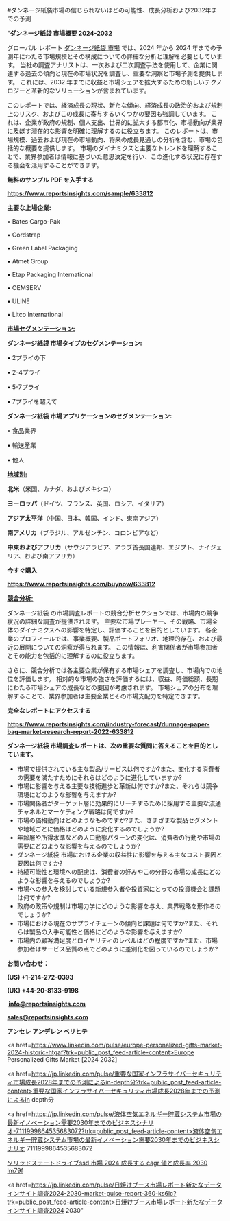 #ダンネージ紙袋市場の信じられないほどの可能性、成長分析および2032年までの予測

"<strong>ダンネージ紙袋 市場概要 2024-2032</strong>

グローバル レポート <a href=https://www.reportsinsights.com/sample/633812>ダンネージ紙袋 市場</a> では、2024 年から 2024 年までの予測年にわたる市場規模とその構成についての詳細な分析と理解を必要としています。 当社の調査アナリストは、一次および二次調査手法を使用して、企業に関連する過去の傾向と現在の市場状況を調査し、重要な洞察と市場予測を提供します。 これには、2032 年までに収益と市場シェアを拡大​​するための新しいテクノロジーと革新的なソリューションが含まれています。

このレポートでは、経済成長の現状、新たな傾向、経済成長の政治的および規制上のリスク、およびこの成長に寄与するいくつかの要因も強調しています。 これは、企業が政府の規制、個人支出、世界的に拡大する都市化、市場動向が業界に及ぼす潜在的な影響を明確に理解するのに役立ちます。 このレポートは、市場規模、過去および現在の市場動向、将来の成長見通しの分析を含む、市場の包括的な概要を提供します。 市場のダイナミクスと主要なトレンドを理解することで、業界参加者は情報に基づいた意思決定を行い、この進化する状況に存在する機会を活用することができます。

<strong><b>無料のサンプル PDF を入手する</b></strong>

<a href=https://www.reportsinsights.com/sample/633812><strong><u>https://www.reportsinsights.com/sample/633812</u></strong></a>

<strong>主要な上場企業:</strong>

• Bates Cargo-Pak

• Cordstrap

• Green Label Packaging

• Atmet Group

• Etap Packaging International

• OEMSERV

• ULINE

• Litco International

<strong><u>市場セグメンテーション</u></strong><strong><u>:</u></strong>

<strong>ダンネージ紙袋 市場タイプのセグメンテーション:</strong>

• 2プライの下

• 2-4プライ

• 5-7プライ

• 7プライを超えて

<strong>ダンネージ紙袋 市場アプリケーションのセグメンテーション:</strong>

• 食品業界

• 輸送産業

• 他人

<strong><u>地域別</u></strong><strong><u>:</u></strong>

<strong>北米</strong>（米国、カナダ、およびメキシコ）

<strong>ヨーロッパ</strong>（ドイツ、フランス、英国、ロシア、イタリア）

<strong>アジア太平洋</strong>（中国、日本、韓国、インド、東南アジア）

<strong>南アメリカ</strong>（ブラジル、アルゼンチン、コロンビアなど）

<strong>中東およびアフリカ</strong>（サウジアラビア、アラブ首長国連邦、エジプト、ナイジェリア、および南アフリカ）

<strong>今すぐ購入</strong>

<a href=https://www.reportsinsights.com/buynow/633812><strong><u>https://www.reportsinsights.com/buynow/633812</u></strong></a>

<strong><u>競合分析:</u></strong>

ダンネージ紙袋 の市場調査レポートの競合分析セクションでは、市場内の競争状況の詳細な調査が提供されます。 主要な市場プレーヤー、その戦略、市場全体のダイナミクスへの影響を特定し、評価することを目的としています。 各企業のプロフィールでは、事業概要、製品ポートフォリオ、地理的存在、および最近の展開についての洞察が得られます。 この情報は、利害関係者が市場参加者とその能力を包括的に理解するのに役立ちます。

さらに、競合分析では各主要企業が保有する市場シェアを調査し、市場内での地位を評価します。 相対的な市場の強さを評価するには、収益、時価総額、長期にわたる市場シェアの成長などの要因が考慮されます。 市場シェアの分布を理解することで、業界参加者は主要企業とその市場支配力を特定できます。

<strong>完全なレポートにアクセスする</strong>

<a href=https://www.reportsinsights.com/industry-forecast/dunnage-paper-bag-market-research-report-2022-633812><strong><u><b>https://www.reportsinsights.com/industry-forecast/dunnage-paper-bag-market-research-report-2022-633812</b></u></strong></a>

<strong><b>ダンネージ紙袋 市場調査レポートは、次の重要な質問に答えることを目的としています。</b></strong>
<ul>
  <li>市場で提供されている主な製品/サービスは何ですか?また、変化する消費者の需要を満たすためにそれらはどのように進化していますか?</li>
  <li>市場に影響を与える主要な技術進歩と革新は何ですか?また、それらは競争環境にどのような影響を与えますか?</li>
  <li>市場関係者がターゲット層に効果的にリーチするために採用する主要な流通チャネルとマーケティング戦略は何ですか?</li>
  <li>市場の価格動向はどのようなものですか?また、さまざまな製品セグメントや地域ごとに価格はどのように変化するのでしょうか?</li>
  <li>年齢層や所得水準などの人口動態パターンの変化は、消費者の行動や市場の需要にどのような影響を与えるのでしょうか?</li>
  <li>ダンネージ紙袋 市場における企業の収益性に影響を与える主なコスト要因と要因は何ですか?</li>
  <li>持続可能性と環境への配慮は、消費者の好みやこの分野の市場の成長にどのような影響を与えるのでしょうか?</li>
  <li>市場への参入を検討している新規参入者や投資家にとっての投資機会と課題は何ですか?</li>
  <li>政府の政策や規制は市場力学にどのような影響を与え、業界戦略を形作るのでしょうか?</li>
  <li>市場における現在のサプライチェーンの傾向と課題は何ですか?また、それらは製品の入手可能性と価格にどのような影響を与えますか?</li>
  <li>市場内の顧客満足度とロイヤリティのレベルはどの程度ですか?また、市場参加者はサービス品質の点でどのように差別化を図っているのでしょうか?</li>
</ul>
<strong>お問い合わせ：</strong>

<strong>(US) +1-214-272-0393</strong>

<strong>(UK) +44-20-8133-9198</strong>

<strong> </strong><a href=info@reportsinsights.com><strong><u>info@reportsinsights.com</u></strong></a>

<a href=sales@reportsinsights.com><strong><u>sales@reportsinsights.com</u></strong></a>

<strong>アンセレ アンデレン ベリヒテ</strong>

<a href=https://www.linkedin.com/pulse/europe-personalized-gifts-market-2024-historic-htgaf?trk=public_post_feed-article-content>Europe Personalized Gifts Market [2024 2032]</a>

<a href=https://jp.linkedin.com/pulse/重要な国家インフラサイバーセキュリティ市場成長2028年までの予測によるin-depth分?trk=public_post_feed-article-content>重要な国家インフラサイバーセキュリティ市場成長2028年までの予測によるin depth分</a>

<a href=https://jp.linkedin.com/pulse/液体空気エネルギー貯蔵システム市場の最新イノベーション需要2030年までのビジネスシナリオ-7111999864535683072?trk=public_post_feed-article-content>液体空気エネルギー貯蔵システム市場の最新イノベーション需要2030年までのビジネスシナリオ 7111999864535683072</a>

<a href=https://www.linkedin.com/pulse/ソリッドステートドライブssd-市場-2024-成長する-cagr-値と成長率-2030-lm79f/>ソリッドステートドライブssd 市場 2024 成長する cagr 値と成長率 2030 lm79f</a>

<a href=https://jp.linkedin.com/pulse/日焼けブース市場レポート新たなデータインサイト調査2024-2030-market-pulse-report-360-ks6lc?trk=public_post_feed-article-content>日焼けブース市場レポート新たなデータインサイト調査2024 2030</a>"
